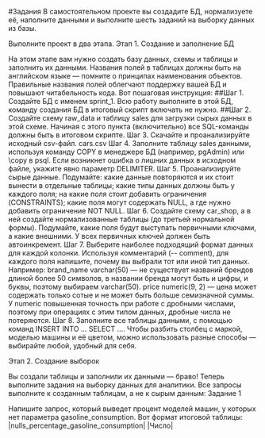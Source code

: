 #Задания
В самостоятельном проекте вы создадите БД, нормализуете её, наполните данными и выполните шесть заданий на выборку данных из базы.

Выполните проект в два этапа.
Этап 1. Создание и заполнение БД

На этом этапе вам нужно создать базу данных, схемы и таблицы и заполнить их данными. 
Названия полей в таблицах должны быть на английском языке — помните о принципах наименования объектов. Правильные названия полей облегчают поддержку вашей БД и повышают читабельность кода.
Вот пошаговая инструкция:
##Шаг 1. Создайте БД с именем sprint_1. Всю работу выполните в этой БД, команду создания БД в итоговый скрипт включать не нужно.
##Шаг 2. Создайте схему raw_data и таблицу sales для загрузки сырых данных в этой схеме. Начиная с этого пункта (включительно) все SQL-команды должны быть в итоговом скрипте.
Шаг 3. Скачайте и проанализируйте исходный csv-файл.
cars.csv
Шаг 4. Заполните таблицу sales данными, используя команду COPY в менеджере БД (например, pgAdmin) или \copy в psql. Если возникнет ошибка о лишних данных в исходном файле, укажите явно параметр DELIMITER.
Шаг 5. Проанализируйте сырые данные. Подумайте:
какие данные повторяются и их стоит вынести в отдельные таблицы;
какие типы данных должны быть у каждого поля;
на какие поля стоит добавить ограничения (CONSTRAINTS);
какие поля могут содержать NULL, а где нужно добавить ограничение NOT NULL.
Шаг 6. Создайте схему car_shop, а в ней cоздайте нормализованные таблицы (до третьей нормальной формы). Подумайте, какие поля будут выступать первичными ключами, а какие внешними. У всех первичных ключей должен быть автоинкремент.
Шаг 7. Выберите наиболее подходящий формат данных для каждой колонки. Используя комментарий (-- comment), для каждого поля напишите, почему вы выбрали тот или иной тип данных. Например:
brand_name varchar(50) — не существует названий брендов длиной более 50 символов, в названии бренда могут быть и цифры, и буквы, поэтому выбираем varchar(50).
price numeric(9, 2) — цена может содержать только сотые и не может быть больше семизначной суммы. У numeric повышенная точность при работе с дробными числами, поэтому при операциях c этим типом данных, дробные числа не потеряются.
Шаг 8. Заполните все таблицы данными, c помощью команд INSERT INTO … SELECT …. Чтобы разбить столбец с маркой, моделью машины и её цветом, можно использовать разные способы — выбирайте любой, удобный для себя.

Этап 2. Создание выборок

Вы создали таблицы и заполнили их данными — браво! Теперь выполните задания на выборку данных для аналитики. Все запросы выполните к созданным таблицам, а не к сырым данным:
Задание 1

Напишите запрос, который выведет процент моделей машин, у которых нет параметра gasoline_consumption.
Вот формат итоговой таблицы:
|nulls_percentage_gasoline_consumption|
|Число|
